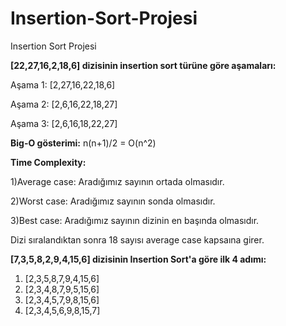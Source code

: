 # Insertion-Sort-Projesi
Insertion Sort Projesi 

**[22,27,16,2,18,6] dizisinin insertion sort türüne göre aşamaları:**

Aşama 1: [2,27,16,22,18,6] 

Aşama 2: [2,6,16,22,18,27] 

Aşama 3: [2,6,16,18,22,27]


**Big-O gösterimi:**
n(n+1)/2 = O(n^2)


**Time Complexity:**

1)Average case: Aradığımız sayının ortada olmasıdır.

2)Worst case: Aradığımız sayının sonda olmasıdır.

3)Best case: Aradığımız sayının dizinin en başında olmasıdır.

Dizi sıralandıktan sonra 18 sayısı average case kapsaına girer.


**[7,3,5,8,2,9,4,15,6] dizisinin Insertion Sort'a göre ilk 4 adımı:**

1) [2,3,5,8,7,9,4,15,6]
2) [2,3,4,8,7,9,5,15,6]
3) [2,3,4,5,7,9,8,15,6]
4) [2,3,4,5,6,9,8,15,7]

